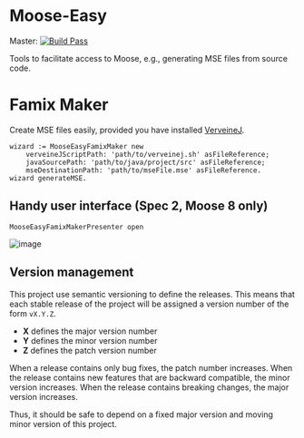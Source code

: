 # Moose-EasyMaster: [![Build Pass](https://travis-ci.org/moosetechnology/Moose-Easy.svg?branch=master)](https://travis-ci.org/moosetechnology/Moose-Easy)Tools to facilitate access to Moose, e.g., generating MSE files from source code.# Famix Maker Create MSE files easily, provided you have installed [VerveineJ](https://github.com/moosetechnology/VerveineJ).```Smalltalkwizard := MooseEasyFamixMaker new    verveineJScriptPath: 'path/to/verveinej.sh' asFileReference;    javaSourcePath: 'path/to/java/project/src' asFileReference;    mseDestinationPath: 'path/to/mseFile.mse' asFileReference.wizard generateMSE.```## Handy user interface (Spec 2, Moose 8 only)```SmalltalkMooseEasyFamixMakerPresenter open```![image](https://user-images.githubusercontent.com/7606540/61800552-8767d100-ae2d-11e9-8450-b5080326995e.png)## Version management This project use semantic versioning to define the releases. This means that each stable release of the project will be assigned a version number of the form `vX.Y.Z`. - **X** defines the major version number- **Y** defines the minor version number - **Z** defines the patch version numberWhen a release contains only bug fixes, the patch number increases. When the release contains new features that are backward compatible, the minor version increases. When the release contains breaking changes, the major version increases. Thus, it should be safe to depend on a fixed major version and moving minor version of this project.